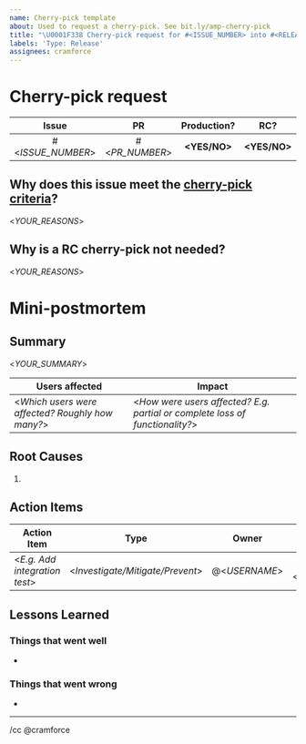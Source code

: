 ```yaml
---
name: Cherry-pick template
about: Used to request a cherry-pick. See bit.ly/amp-cherry-pick
title: "\U0001F338 Cherry-pick request for #<ISSUE_NUMBER> into #<RELEASE_ISSUE> (Pending)"
labels: 'Type: Release'
assignees: cramforce
---
```


<!--
MUST: Replace *everything* in angle brackets in the title AND body of this issue.

If you have any questions see the [cherry-pick documentation](https://github.com/ampproject/amphtml/blob/master/contributing/release-schedule.md#cherry-picks).
-->
# Cherry-pick request

<!--
TIP: Cherry-picks into production most likely require a cherry-pick into RC too. Otherwise, your fix will be lost when the RC is promoted.
-->

| Issue | PR  | Production? | RC? | [Release issue](https://github.com/ampproject/amphtml/labels/Type%3A%20Release) |
| :---: | :-: | :---------: | :-: | :-----------: |
| #<_ISSUE_NUMBER_> | #<_PR_NUMBER_> | **<YES/NO>** | **<YES/NO>** | #<_RELEASE_ISSUE_> |

## Why does this issue meet the [cherry-pick criteria](https://github.com/ampproject/amphtml/blob/master/contributing/release-schedule.md#cherry-pick-criteria)?

<!--
TIP: Be specific.
-->
<_YOUR_REASONS_>

<!--
CONDITION: Cherry-picking into production but _not_ RC. Otherwise, delete.
-->
## Why is a RC cherry-pick not needed?

<_YOUR_REASONS_>

<!--
MUST: Filling out the mini-PM template is required _after_ the deployment of a production cherry-pick. If this cherry-pick does not include production, the mini-PM section can be deleted.

MUST: This issue cannot be closed until the mini-PM is written and its action items are completed.
-->
# Mini-postmortem

## Summary

<!--
TIP: A few sentences summarizing the problem and impact.
-->
<_YOUR_SUMMARY_>

| Users affected | Impact |
| -------------- | ------ |
| <_Which users were affected? Roughly how many?_> | <_How were users affected? E.g. partial or complete loss of functionality?_> |

## Root Causes

1.

## Action Items

| Action Item | Type | Owner | PR # |
| ----------- | :--: | :---: | :--: |
| <_E.g. Add integration test_> | <_Investigate/Mitigate/Prevent_> | @<_USERNAME_> | #<_PR_NUMBER_> |

## Lessons Learned

### Things that went well

-

### Things that went wrong

-

---

/cc @cramforce
